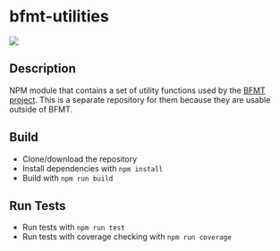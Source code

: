 # bfmt-utilities

![](https://github.com/BluuArc/bfmt-utilities/workflows/Node%20CI/badge.svg)

## Description

NPM module that contains a set of utility functions used by the [BFMT project](https://github.com/BluuArc/bf-mt). This is a separate repository for them because they are usable outside of BFMT.

## Build

* Clone/download the repository
* Install dependencies with `npm install`
* Build with `npm run build`

## Run Tests
* Run tests with `npm run test`
* Run tests with coverage checking with `npm run coverage`
